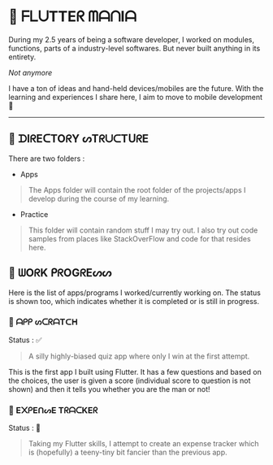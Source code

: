 # 🔆 ᖴᒪᑌTTEᖇ ᗰᗩᑎIᗩ 

During my 2.5 years of being a software developer, I worked on modules, functions, parts of a industry-level softwares. But never built anything in its entirety.

_Not anymore_

I have a ton of ideas and hand-held devices/mobiles are the future. With the learning and experiences I share here, I aim to move to mobile development 🎈

---

## 📒 ᗪIᖇEᑕTOᖇY ᔕTᖇᑌᑕTᑌᖇE

There are two folders : 

- Apps 

> The Apps folder will contain the root folder of the projects/apps I develop during the course of my learning.

- Practice

> This folder will contain random stuff I may try out. I also try out code samples from places like StackOverFlow and code for that resides here.

## 🧪 ᗯOᖇK ᑭᖇOGᖇEᔕᔕ

Here is the list of apps/programs I worked/currently working on. The status is shown too, which indicates whether it is completed or is still in progress.

### 📌 ᗩᑭᑭ ᔕᑕᖇᗩTᑕᕼ 

Status : ✅

> A silly highly-biased quiz app where only I win at the first attempt.

This is the first app I built using Flutter. It has a few questions and based on the choices, the user is given a score (individual score to question is not shown) and then it tells you whether you are the man or not!

### 📌 E᙭ᑭEᑎᔕE TᖇᗩᑕKEᖇ

Status : 🧩

> Taking my Flutter skills, I attempt to create an expense tracker which is (hopefully) a teeny-tiny bit fancier than the previous app.




